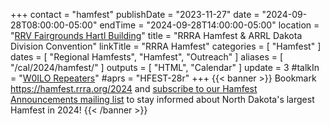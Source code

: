 +++
contact = "hamfest"
publishDate = "2023-11-27"
date = "2024-09-28T08:00:00-05:00"
endTime	 = "2024-09-28T14:00:00-05:00"
location = "[RRV Fairgrounds Hartl Building](/places/rrv-fairgrounds-hartl-building)"
title = "RRRA Hamfest & ARRL Dakota Division Convention"
linkTitle = "RRRA Hamfest"
categories = [ "Hamfest" ]
dates = [ "Regional Hamfests", "Hamfest", "Outreach" ]
aliases = [ "/cal/2024/hamfest/" ]
outputs = [ "HTML", "Calendar" ]
update = 3
#talkIn = "[W0ILO Repeaters](/radios/)"
#aprs = "HFEST-28r"
+++
{{< banner >}}
Bookmark https://hamfest.rrra.org/2024 and
[subscribe to our Hamfest Announcements mailing
list](https://lists.rrra.org/mailman/listinfo/hamfest-announce)
to stay informed about North Dakota's largest Hamfest in 2024!
{{< /banner >}}

